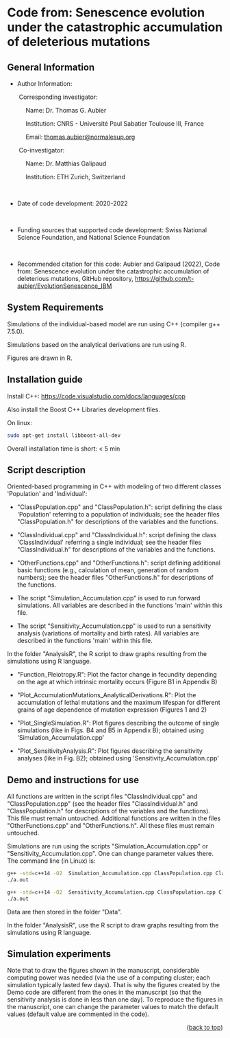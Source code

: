 <div id="top"></div>
<!--
*** Thanks for checking out the Best-README-Template. If you have a suggestion
*** that would make this better, please fork the repo and create a pull request
*** or simply open an issue with the tag "enhancement".
*** Don't forget to give the project a star!
*** Thanks again! Now go create something AMAZING! :D
-->



<!-- PROJECT SHIELDS -->
<!--
*** I'm using markdown "reference style" links for readability.
*** Reference links are enclosed in brackets [ ] instead of parentheses ( ).
*** See the bottom of this document for the declaration of the reference variables
*** for contributors-url, forks-url, etc. This is an optional, concise syntax you may use.
*** https://www.markdownguide.org/basic-syntax/#reference-style-links
-->


<!-- ABOUT THE PROJECT -->

# Code from: Senescence evolution under the catastrophic accumulation of deleterious mutations

## General Information

* Author Information:

&nbsp;&nbsp;&nbsp;&nbsp;&nbsp;&nbsp;&nbsp;Corresponding investigator:

&nbsp;&nbsp;&nbsp;&nbsp;&nbsp;&nbsp;&nbsp;&nbsp;&nbsp;&nbsp;&nbsp;Name: Dr. Thomas G. Aubier

&nbsp;&nbsp;&nbsp;&nbsp;&nbsp;&nbsp;&nbsp;&nbsp;&nbsp;&nbsp;&nbsp;Institution: CNRS - Université Paul Sabatier Toulouse III, France

&nbsp;&nbsp;&nbsp;&nbsp;&nbsp;&nbsp;&nbsp;&nbsp;&nbsp;&nbsp;&nbsp;Email: thomas.aubier@normalesup.org

&nbsp;&nbsp;&nbsp;&nbsp;&nbsp;&nbsp;&nbsp;Co-investigator:

&nbsp;&nbsp;&nbsp;&nbsp;&nbsp;&nbsp;&nbsp;&nbsp;&nbsp;&nbsp;&nbsp;Name: Dr. Matthias Galipaud

&nbsp;&nbsp;&nbsp;&nbsp;&nbsp;&nbsp;&nbsp;&nbsp;&nbsp;&nbsp;&nbsp;Institution: ETH Zurich, Switzerland

<br />

* Date of code development: 2020-2022
<br />

* Funding sources that supported code development: Swiss National Science Foundation, and National Science Foundation
<br />

* Recommended citation for this code: Aubier and Galipaud (2022), Code from: Senescence evolution under the catastrophic accumulation of deleterious mutations, GitHub repository, https://github.com/t-aubier/EvolutionSenescence_IBM


## System Requirements

Simulations of the individual-based model are run using C++ (compiler g++ 7.5.0).

Simulations based on the analytical derivations are run using R.

Figures are drawn in R.  


## Installation guide

Install C++: https://code.visualstudio.com/docs/languages/cpp

Also install the Boost C++ Libraries development files.

On linux:
   ```sh
   sudo apt-get install libboost-all-dev
   ```

Overall installation time is short: < 5 min

## Script description

Oriented-based programming in C++ with modeling of two different classes 'Population' and 'Individual':

* "ClassPopulation.cpp" and "ClassPopulation.h": script defining the class 'Population' referring to a population of individuals; see the header files "ClassPopulation.h" for descriptions of the variables and the functions.

* "ClassIndividual.cpp" and "ClassIndividual.h": script defining the class 'ClassIndividual' referring a single individual; see the header files "ClassIndividual.h" for descriptions of the variables and the functions.

* "OtherFunctions.cpp" and "OtherFunctions.h": script defining additional basic functions (e.g., calculation of mean, generation of random numbers); see the header files "OtherFunctions.h" for descriptions of the functions.

* The script "Simulation_Accumulation.cpp" is used to run forward simulations. All variables are described in the functions 'main' within this file.

* The script "Sensitivity_Accumulation.cpp" is used to run a sensitivity analysis (variations of mortality and birth rates). All variables are described in the functions 'main' within this file.

In the folder "AnalysisR", the R script to draw graphs resulting from the simulations using R language.

* "Function_Pleiotropy.R":			                       Plot the factor change in fecundity depending on the age at which intrinsic mortality occurs (Figure B1 in Appendix B)

* "Plot_AccumulationMutations_AnalyticalDerivations.R":     Plot the accumulation of lethal mutations and the maximum lifespan for different grains of age dependence of mutation expression (Figures 1 and 2)

* "Plot_SingleSimulation.R":                                  Plot figures describing the outcome of single simulations (like in Figs. B4 and B5 in Appendix B); obtained using 'Simulation_Accumulation.cpp'

* "Plot_SensitivityAnalysis.R":                                       Plot figures describing the sensitivity analyses (like in Fig. B2); obtained using 'Sensitivity_Accumulation.cpp'



## Demo and instructions for use

All functions are written in the script files "ClassIndividual.cpp" and "ClassPopulation.cpp" (see the header files "ClassIndividual.h" and "ClassPopulation.h" for descriptions of the variables and the functions). This file must remain untouched. Additional functions are written in the files "OtherFunctions.cpp" and "OtherFunctions.h". All these files must remain untouched.

Simulations are run using the scripts "Simulation_Accumulation.cpp" or "Sensitivity_Accumulation.cpp". One can change parameter values there. The command line (in Linux) is:

   ```sh
   g++ -std=c++14 -O2  Simulation_Accumulation.cpp ClassPopulation.cpp ClassIndividual.cpp OtherFunctions.cpp
   ./a.out
   ```

   ```sh
   g++ -std=c++14 -O2  Sensitivity_Accumulation.cpp ClassPopulation.cpp ClassIndividual.cpp OtherFunctions.cpp
   ./a.out
   ```

Data are then stored in the folder "Data".

In the folder "AnalysisR", use the R script to draw graphs resulting from the simulations using R language.


## Simulation experiments

Note that to draw the figures shown in the manuscript, considerable computing power was needed (via the use of a computing cluster; each simulation typically lasted few days). That is why the figures created by the Demo code are different from the ones in the manuscript (so that the sensitivity analysis is done in less than one day). To reproduce the figures in the manuscript, one can change the parameter values to match the default values (default value are commented in the code).


<p align="right">(<a href="#top">back to top</a>)</p>
